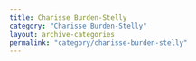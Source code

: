 ```yaml
---
title: Charisse Burden-Stelly
category: "Charisse Burden-Stelly"
layout: archive-categories
permalink: "category/charisse-burden-stelly"
---
```

